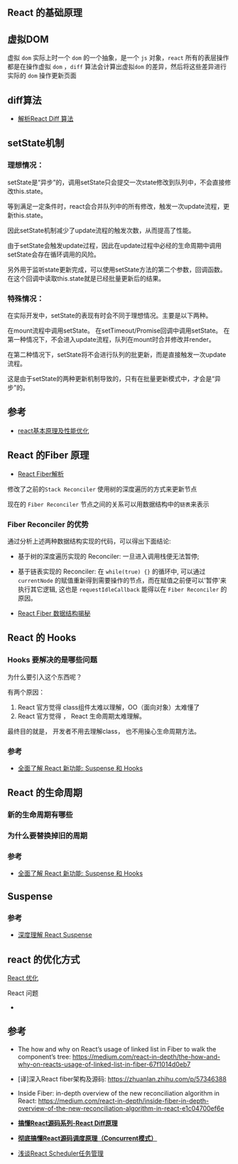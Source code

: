 ## React 的基础原理

## 虚拟DOM 

虚拟 `dom` 实际上时一个 `dom` 的一个抽象，是一个 `js` 对象，`react` 所有的表层操作都是在操作虚拟 `dom` ，`diff`  算法会计算出虚拟`dom` 的差异，然后将这些差异进行实际的 `dom` 操作更新页面 

## diff算法

- [解析React Diff 算法](https://juejin.im/post/5d81eec56fb9a06add4e63ba) 

## setState机制

### 理想情况：

setState是“异步”的，调用setState只会提交一次state修改到队列中，不会直接修改this.state。

等到满足一定条件时，react会合并队列中的所有修改，触发一次update流程，更新this.state。

因此setState机制减少了update流程的触发次数，从而提高了性能。

由于setState会触发update过程，因此在update过程中必经的生命周期中调用setState会存在循环调用的风险。

另外用于监听state更新完成，可以使用setState方法的第二个参数，回调函数。在这个回调中读取this.state就是已经批量更新后的结果。

### 特殊情况：

在实际开发中，setState的表现有时会不同于理想情况。主要是以下两种。

在mount流程中调用setState。
在setTimeout/Promise回调中调用setState。
在第一种情况下，不会进入update流程，队列在mount时合并修改并render。

在第二种情况下，setState将不会进行队列的批更新，而是直接触发一次update流程。

这是由于setState的两种更新机制导致的，只有在批量更新模式中，才会是“异步”的。

## 参考

- [react基本原理及性能优化](https://segmentfault.com/a/1190000015648248) 

## React 的Fiber 原理

- [React Fiber解析](./2020-05-03-react-fiber.md) 

修改了之前的`Stack Reconciler` 使用树的深度遍历的方式来更新节点

现在的 `Fiber Reconciler` 节点之间的关系可以用数据结构中的`链表`来表示

### Fiber Reconciler 的优势

通过分析上述两种数据结构实现的代码，可以得出下面结论:

- 基于树的深度遍历实现的 Reconciler: 一旦进入调用栈便无法暂停;
- 基于链表实现的 Reconciler: 在 `while(true) {}` 的循环中, 可以通过 `currentNode` 的赋值重新得到需要操作的节点，而在赋值之前便可以'暂停'来执行其它逻辑, 这也是 `requestIdleCallback` 能得以在 `Fiber Reconciler` 的原因。

- [React Fiber 数据结构揭秘](https://cloud.tencent.com/developer/article/1399405)

## React 的 Hooks

### Hooks 要解决的是哪些问题

为什么要引入这个东西呢？

有两个原因：

1. React 官方觉得 class组件太难以理解，OO（面向对象）太难懂了
2. React 官方觉得 ， React 生命周期太难理解。

最终目的就是， 开发者不用去理解class， 也不用操心生命周期方法。

### 参考

- [全面了解 React 新功能: Suspense 和 Hooks](https://segmentfault.com/a/1190000017483690)

## React 的生命周期

### 新的生命周期有哪些

### 为什么要替换掉旧的周期

### 参考

- [全面了解 React 新功能: Suspense 和 Hooks](https://segmentfault.com/a/1190000017483690)

## Suspense



### 参考

- [深度理解 React Suspense](https://cloud.tencent.com/developer/article/1403869)

## react 的优化方式

[React 优化](./2020-05-19-react-optimize.md)

React 问题

- 

## 参考

- The how and why on React’s usage of linked list in Fiber to walk the component’s tree: https://medium.com/react-in-depth/the-how-and-why-on-reacts-usage-of-linked-list-in-fiber-67f1014d0eb7
- [译]深入React fiber架构及源码: https://zhuanlan.zhihu.com/p/57346388
- Inside Fiber: in-depth overview of the new reconciliation algorithm in React: https://medium.com/react-in-depth/inside-fiber-in-depth-overview-of-the-new-reconciliation-algorithm-in-react-e1c04700ef6e

- [**搞懂React源码系列-React Diff原理**](https://terry-su.github.io/cn/understand-react-diff-algorithm-from-source-codes) 
- [**彻底搞懂React源码调度原理（Concurrent模式）**](https://terry-su.github.io/cn/undestand-react-scheduling-mechanism-from-source-code-concurrent-mode) 
- [浅谈React Scheduler任务管理](https://zhuanlan.zhihu.com/p/48254036) 